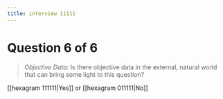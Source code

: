 ```yaml
---
title: interview 11111
---
```

# Question 6 of 6
> *Objective Data:* Is there objective data in the external, natural world that can bring some light to this question?

[[hexagram 111111|Yes]] or [[hexagram 011111|No]] 